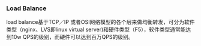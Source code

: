 ### Load Balance

load balance基于TCP／IP 或者OSI网络模型的各个层来做均衡转发，可分为软件类型（nginx、LVS即linux virtual server\)和硬件类型（F5），软件类型通常能达到10w QPS的级别，而硬件可以达到百万QPS的级别。

